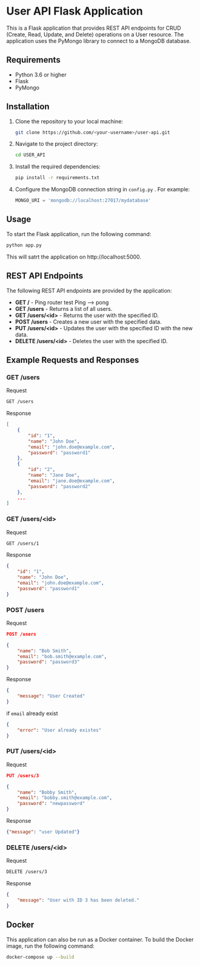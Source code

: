# User API Flask Application

This is a Flask application that provides REST API endpoints for CRUD (Create, Read, Update, and Delete) operations on a User resource. The application uses the PyMongo library to connect to a MongoDB database.

## Requirements

- Python 3.6 or higher
- Flask
- PyMongo

## Installation

1. Clone the repository to your local machine:
   ```bash
   git clone https://github.com/<your-username>/user-api.git
   ```

2. Navigate to the project directory:
    ```bash
    cd USER_API
    ```
3. Install the required dependencies:
    ```cmd
    pip install -r requirements.txt
    ```
4. Configure the MongoDB connection string in `config.py` . For example:
   
   ```python
   MONGO_URI = 'mongodb://localhost:27017/mydatabase'
   ```

## Usage
To start the Flask application, run the following command:

```bash
python app.py
```
This will satrt the application on  http://localhost:5000.

## REST API Endpoints
The following REST API endpoints are provided by the application:

- **GET /** - Ping router test Ping --> pong
- **GET /users** - Returns a list of all users.
- **GET /users/\<id>** - Returns the user with the specified ID.
- **POST /users** - Creates a new user with the specified data.
- **PUT /users/\<id>** - Updates the user with the specified ID with the new data.
- **DELETE /users/\<id>** - Deletes the user with the specified ID.

## Example Requests and Responses

### GET /users

Request
```bash
GET /users
```
Response

```json
[
    {
        "id": "1",
        "name": "John Doe",
        "email": "john.doe@example.com",
        "password": "password1"
    },
    {
        "id": "2",
        "name": "Jane Doe",
        "email": "jane.doe@example.com",
        "password": "password2"
    },
    ...
]

```

### GET /users/\<id>
Request

```bash
GET /users/1
```

Response

```json
{
    "id": "1",
    "name": "John Doe",
    "email": "john.doe@example.com",
    "password": "password1"
}
```

### POST /users
Request
```json
POST /users

{    
    "name": "Bob Smith",
    "email": "bob.smith@example.com",
    "password": "password3"
}
```

Response

```json
{
    "message": "User Created"
}
```

if `email` already exist

```json
{
    "error": "User already existes"
}
```

### PUT /users/\<id>

Request
```json
PUT /users/3

{
    "name": "Bobby Smith",
    "email": "bobby.smith@example.com",
    "password": "newpassword"
}
```

Response
```json
{"message": "user Updated"}
```

### DELETE /users/\<id>

Request
```bash
DELETE /users/3
```

Response
```json
{
    "message": "User with ID 3 has been deleted."
}
```

## Docker

This application can also be run as a Docker container. To build the Docker image, run the following command:

```bash
docker-compose up --build
```

